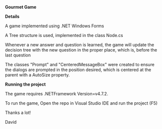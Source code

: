 **Gourmet Game**



**Details**

A game implemented using .NET Windows Forms

A Tree structure is used, implemented in the class Node.cs

Whenever a new answer and question is learned, the game will update the decision tree with the new question in the proper place, which is, before the last question

The classes "Prompt" and "CenteredMessageBox" were created to ensure the dialogs are prompted in the position desired, which is centered at the parent with a AutoSize property.


**Running the project** 

The game requires .NETFramework Version=v4.7.2.

To run the game, Open the repo in Visual Studio IDE and run the project (F5)

Thanks a lot!

David
